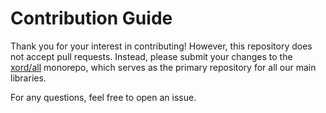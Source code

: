 # Contribution Guide

Thank you for your interest in contributing!
However, this repository does not accept pull requests.
Instead, please submit your changes to the [xord/all](https://github.com/xord/all) monorepo, which serves as the primary repository for all our main libraries.

For any questions, feel free to open an issue.
